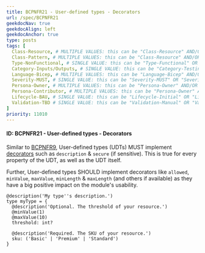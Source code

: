 ```yaml
---
title: BCPNFR21 - User-defined types - Decorators
url: /spec/BCPNFR21
geekdocNav: true
geekdocAlign: left
geekdocAnchor: true
type: posts
tags: [
  Class-Resource, # MULTIPLE VALUES: this can be "Class-Resource" AND/OR "Class-Pattern" AND/OR "Class-Utility"
  Class-Pattern, # MULTIPLE VALUES: this can be "Class-Resource" AND/OR "Class-Pattern" AND/OR "Class-Utility"
  Type-NonFunctional, # SINGLE VALUE: this can be "Type-Functional" OR "Type-NonFunctional"
  Category-Inputs/Outputs, # SINGLE VALUE: this can be "Category-Testing" OR "Category-Telemetry" OR "Category-Contribution/Support" OR "Category-Documentation" OR "Category-CodeStyle" OR "Category-Naming/Composition" OR "Category-Inputs/Outputs" OR "Category-Release/Publishing"
  Language-Bicep, # MULTIPLE VALUES: this can be "Language-Bicep" AND/OR "Language-Terraform"
  Severity-MUST, # SINGLE VALUE: this can be "Severity-MUST" OR "Severity-SHOULD" OR "Severity-MAY"
  Persona-Owner, # MULTIPLE VALUES: this can be "Persona-Owner" AND/OR "Persona-Contributor"
  Persona-Contributor, # MULTIPLE VALUES: this can be "Persona-Owner" AND/OR "Persona-Contributor"
  Lifecycle-BAU, # SINGLE VALUE: this can be "Lifecycle-Initial" OR "Lifecycle-BAU" OR "Lifecycle-EOL"
  Validation-TBD # SINGLE VALUE: this can be "Validation-Manual" OR "Validation-CI/Informational" OR "CI/Enforced"
]
priority: 11010
---
```


#### ID: BCPNFR21 - User-defined types - Decorators

Similar to [BCPNFR9](#id-bcpnfr9---inputs---decorators), User-defined types (UDTs) MUST implement [decorators](https://learn.microsoft.com/en-us/azure/azure-resource-manager/bicep/parameters#use-decorators) such as `description` & `secure` (if sensitive). This is true for every property of the UDT, as well as the UDT itself.

Further, User-defined types SHOULD implement decorators like `allowed`, `minValue`, `maxValue`, `minLength` & `maxLength` (and others if available) as they have a big positive impact on the module's usability.

```bicep
@description('My type''s description.')
type myType = {
  @description('Optional. The threshold of your resource.')
  @minValue(1)
  @maxValue(10)
  threshold: int?
  
  @description('Required. The SKU of your resource.')
  sku: ('Basic' | 'Premium' | 'Standard')
}
```
